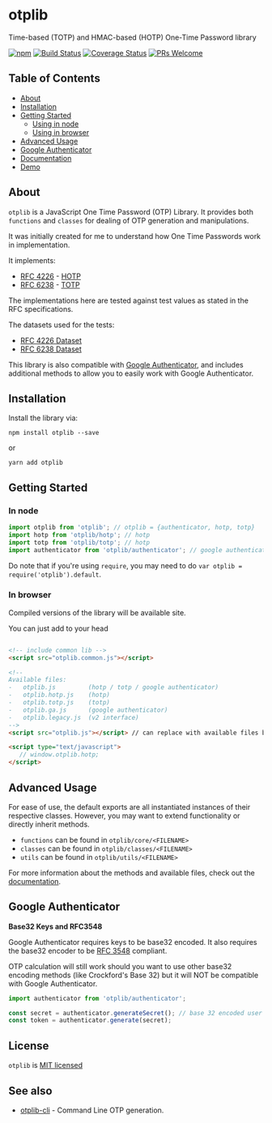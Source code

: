 # otplib
Time-based (TOTP) and HMAC-based (HOTP) One-Time Password library

[![npm][npm-badge]][npm-link]
[![Build Status][circle-badge]][circle-link]
[![Coverage Status][coveralls-badge]][coveralls-link]
[![PRs Welcome][pr-welcome-badge]][pr-welcome-link]

## Table of Contents

-   [About](#about)
-   [Installation](#installation)
-   [Getting Started](#getting-started)
    -   [Using in node](#in-node)
    -   [Using in browser](#in-browser)
-   [Advanced Usage](#advanced-usage)
-   [Google Authenticator](#google-authenticator)
-   [Documentation](https://yeojz.github.io/otplib/docs)
-   [Demo](https://yeojz.github.io/otplib)

## About

`otplib` is a JavaScript One Time Password (OTP) Library. It provides both `functions` and `classes`
for dealing of OTP generation and manipulations.

It was initially created for me to understand how One Time Passwords work in implementation.

It implements:

-   [RFC 4226](http://tools.ietf.org/html/rfc4226) - [HOTP](http://en.wikipedia.org/wiki/HMAC-based_One-time_Password_Algorithm)
-   [RFC 6238](http://tools.ietf.org/html/rfc6238) - [TOTP](http://en.wikipedia.org/wiki/Time-based_One-time_Password_Algorithm)

The implementations here are tested against test values as stated in the RFC specifications.

The datasets used for the tests:

-   [RFC 4226 Dataset](https://github.com/yeojz/otplib/blob/master/4.0.0/tests/helpers/rfc4226.js)
-   [RFC 6238 Dataset](https://github.com/yeojz/otplib/blob/master/tests/helpers/rfc6238.js)


This library is also compatible with [Google Authenticator](https://github.com/google/google-authenticator), and includes additional methods to allow you to easily work with Google Authenticator.


## Installation

Install the library via:

```
npm install otplib --save
```

or

```
yarn add otplib
```

## Getting Started

### In node

```js
import otplib from 'otplib'; // otplib = {authenticator, hotp, totp}
import hotp from 'otplib/hotp'; // hotp
import totp from 'otplib/totp'; // hotp
import authenticator from 'otplib/authenticator'; // google authenticator
```

Do note that if you're using `require`, you may need to do `var otplib = require('otplib').default`.

### In browser

Compiled versions of the library will be available site.

You can just add to your head

```html

<!-- include common lib -->
<script src="otplib.common.js"></script>

<!--
Available files:
-   otplib.js         (hotp / totp / google authenticator)
-   otplib.hotp.js    (hotp)
-   otplib.totp.js    (totp)
-   otplib.ga.js      (google authenticator)
-   otplib.legacy.js  (v2 interface)
-->
<script src="otplib.js"></script> // can replace with available files below

<script type="text/javascript">
   // window.otplib.hotp;
</script>
```

## Advanced Usage

For ease of use, the default exports are all instantiated instances of their respective classes.
However, you may want to extend functionality or directly inherit methods.

-   `functions` can be found in `otplib/core/<FILENAME>`
-   `classes` can be found in `otplib/classes/<FILENAME>`
-   `utils` can be found in `otplib/utils/<FILENAME>`

For more information about the methods and available files, check out the [documentation](https://yeojz.github.io/otplib/docs).

## Google Authenticator

__Base32 Keys and RFC3548__

Google Authenticator requires keys to be base32 encoded.
It also requires the base32 encoder to be [RFC 3548](http://tools.ietf.org/html/rfc3548) compliant.

OTP calculation will still work should you want to use other base32 encoding methods (like Crockford's Base 32) but it will NOT be compatible with Google Authenticator.

```js
import authenticator from 'otplib/authenticator';

const secret = authenticator.generateSecret(); // base 32 encoded user secret key
const token = authenticator.generate(secret);
```

## License

`otplib` is [MIT licensed](./LICENSE)


## See also

-   [otplib-cli](https://www.github.com/yeojz/otplib-cli) - Command Line OTP generation.

[npm-badge]: https://img.shields.io/npm/v/otplib.svg?style=flat-square
[npm-link]: https://www.npmjs.com/package/otplib

[circle-badge]: https://img.shields.io/circleci/project/github/yeojz/otplib/master.svg?style=flat-square
[circle-link]: https://circleci.com/gh/yeojz/otplib.svg

[coveralls-badge]: https://img.shields.io/coveralls/yeojz/otplib/master.svg?style=flat-square
[coveralls-link]: https://coveralls.io/github/yeojz/otplib

[pr-welcome-badge]: https://img.shields.io/badge/PRs-Welcome-ff69b4.svg?style=flat-square
[pr-welcome-link]: https://github.com/yeojz/otplib/blob/master/CONTRIBUTING.md
